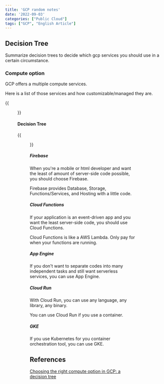 ```yaml
---
title: 'GCP random notes'
date: '2022-09-03'
categories: ["Public Cloud"]
tags: ["GCP", "English Article"]
---
```


## Decision Tree

Summarize decision trees to decide which gcp services you should use in a certain circumstance.

### Compute option

GCP offers a multiple compute services.

Here is a list of those services and how customizable/managed they are.

{{<figure src="./gcp_compute_services.png" alt="Compute Options Decision Tree" width="75%">}}


#### Decision Tree

{{<figure src="./compute_options_dt.png" alt="Compute Options Decision Tree" width="75%">}}

##### Firebase

When you're a mobile or html developer and want the least of amount of server-side code possible, you should choose Firebase.

Firebase provides Database, Storage, Functions/Services, and Hosting with a little code.

##### Cloud Functions

If your application is an event-driven app and you want the least server-side code, you should use Cloud Functions.

Cloud Functions is like a AWS Lambda. Only pay for when your functions are running.

##### App Engine

If you don't want to separate codes into many independent tasks and still want serverless services, you can use App Engine.

##### Cloud Run

With Cloud Run, you can use any language, any library, any binary.

You can use Cloud Run if you use a container.

##### GKE

If you use Kubernetes for you container orchestration tool, you can use GKE.

## References

[Choosing the right compute option in GCP: a decision tree](https://cloud.google.com/blog/products/compute/choosing-the-right-compute-option-in-gcp-a-decision-tree)
